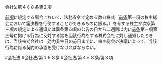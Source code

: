 会社法第４６８条第３項

[前項](会社法＿＿＿＿第４６８条第２項)に規定する場合において、法務省令で定める数の株式（[前条](会社法＿＿＿＿第４６７条第１項)第一項の株主総会において議決権を行使することができるものに限る。）を有する株主が次条第三項の規定による通知又は同条第四項の公告の日から二週間以内に[前条](会社法＿＿＿＿第４６７条第１項)第一項第三号に掲げる行為に反対する旨を当該行為をする株式会社に対し通知したときは、当該株式会社は、効力発生日の前日までに、株主総会の決議によって、当該行為に係る契約の承認を受けなければならない。

#会社法
#会社法/第４６８条
#会社法/第４６８条/第３項
